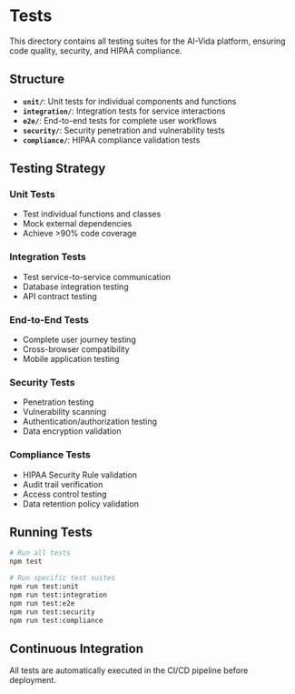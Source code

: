 # Tests

This directory contains all testing suites for the AI-Vida platform, ensuring code quality, security, and HIPAA compliance.

## Structure

- **`unit/`**: Unit tests for individual components and functions
- **`integration/`**: Integration tests for service interactions
- **`e2e/`**: End-to-end tests for complete user workflows
- **`security/`**: Security penetration and vulnerability tests
- **`compliance/`**: HIPAA compliance validation tests

## Testing Strategy

### Unit Tests
- Test individual functions and classes
- Mock external dependencies
- Achieve >90% code coverage

### Integration Tests
- Test service-to-service communication
- Database integration testing
- API contract testing

### End-to-End Tests
- Complete user journey testing
- Cross-browser compatibility
- Mobile application testing

### Security Tests
- Penetration testing
- Vulnerability scanning
- Authentication/authorization testing
- Data encryption validation

### Compliance Tests
- HIPAA Security Rule validation
- Audit trail verification
- Access control testing
- Data retention policy validation

## Running Tests

```bash
# Run all tests
npm test

# Run specific test suites
npm run test:unit
npm run test:integration
npm run test:e2e
npm run test:security
npm run test:compliance
```

## Continuous Integration

All tests are automatically executed in the CI/CD pipeline before deployment.
